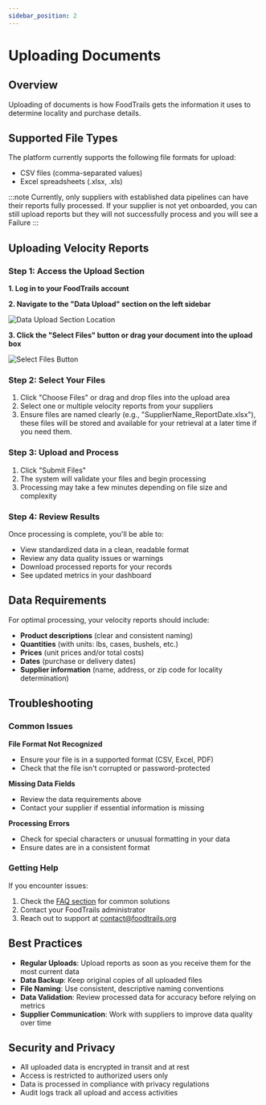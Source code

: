 ```yaml
---
sidebar_position: 2
---
```


# Uploading Documents

## Overview

Uploading of documents is how FoodTrails gets the information it uses to determine locality and purchase details.

## Supported File Types

The platform currently supports the following file formats for upload:

- CSV files (comma-separated values)
- Excel spreadsheets (.xlsx, .xls)

:::note
Currently, only suppliers with established data pipelines can have their reports fully processed. If your supplier is not yet onboarded, you can still upload reports but they will not successfully process and you will see a Failure
:::

## Uploading Velocity Reports

### Step 1: Access the Upload Section

**1. Log in to your FoodTrails account**

**2. Navigate to the "Data Upload" section on the left sidebar**

![Data Upload Section Location](/img/DataUploadDirection.png)

**3. Click the "Select Files" button or drag your document into the upload box**

![Select Files Button](/img/SelectFiles.png)

### Step 2: Select Your Files

1. Click "Choose Files" or drag and drop files into the upload area
2. Select one or multiple velocity reports from your suppliers
3. Ensure files are named clearly (e.g., "SupplierName_ReportDate.xlsx"), these files will be stored and available for your retrieval at a later time if you need them.

### Step 3: Upload and Process

1. Click "Submit Files"
2. The system will validate your files and begin processing
3. Processing may take a few minutes depending on file size and complexity

### Step 4: Review Results

Once processing is complete, you'll be able to:

- View standardized data in a clean, readable format
- Review any data quality issues or warnings
- Download processed reports for your records
- See updated metrics in your dashboard

## Data Requirements

For optimal processing, your velocity reports should include:

- **Product descriptions** (clear and consistent naming)
- **Quantities** (with units: lbs, cases, bushels, etc.)
- **Prices** (unit prices and/or total costs)
- **Dates** (purchase or delivery dates)
- **Supplier information** (name, address, or zip code for locality determination)

## Troubleshooting

### Common Issues

**File Format Not Recognized**
- Ensure your file is in a supported format (CSV, Excel, PDF)
- Check that the file isn't corrupted or password-protected

**Missing Data Fields**
- Review the data requirements above
- Contact your supplier if essential information is missing

**Processing Errors**
- Check for special characters or unusual formatting in your data
- Ensure dates are in a consistent format

### Getting Help

If you encounter issues:

1. Check the [FAQ section](/faq) for common solutions
2. Contact your FoodTrails administrator
3. Reach out to support at [contact@foodtrails.org](mailto:contact@foodtrails.org)

## Best Practices

- **Regular Uploads**: Upload reports as soon as you receive them for the most current data
- **Data Backup**: Keep original copies of all uploaded files
- **File Naming**: Use consistent, descriptive naming conventions
- **Data Validation**: Review processed data for accuracy before relying on metrics
- **Supplier Communication**: Work with suppliers to improve data quality over time

## Security and Privacy

- All uploaded data is encrypted in transit and at rest
- Access is restricted to authorized users only
- Data is processed in compliance with privacy regulations
- Audit logs track all upload and access activities
